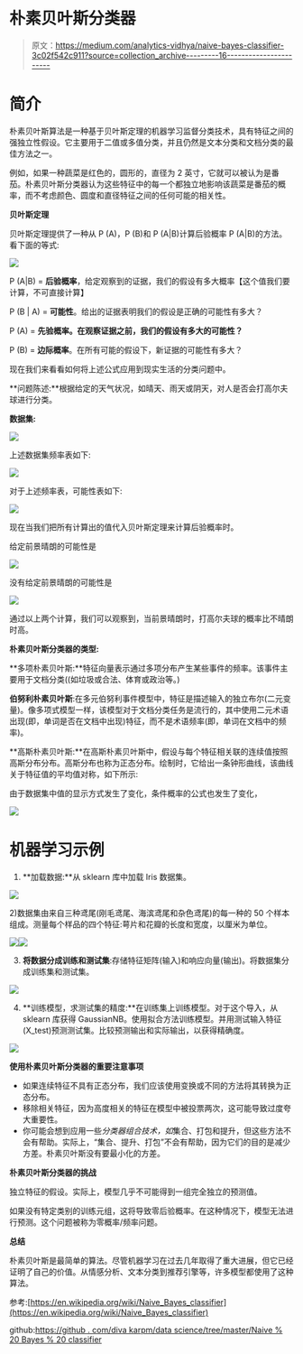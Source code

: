 # 朴素贝叶斯分类器

> 原文：<https://medium.com/analytics-vidhya/naive-bayes-classifier-3c02f542c911?source=collection_archive---------16----------------------->

# **简介**

朴素贝叶斯算法是一种基于贝叶斯定理的机器学习监督分类技术，具有特征之间的强独立性假设。它主要用于二值或多值分类，并且仍然是文本分类和文档分类的最佳方法之一。

例如，如果一种蔬菜是红色的，圆形的，直径为 2 英寸，它就可以被认为是番茄。朴素贝叶斯分类器认为这些特征中的每一个都独立地影响该蔬菜是番茄的概率，而不考虑颜色、圆度和直径特征之间的任何可能的相关性。

**贝叶斯定理**

贝叶斯定理提供了一种从 P (A)，P (B)和 P (A|B)计算后验概率 P (A|B)的方法。看下面的等式:

![](img/cb454f6932e22c7c34206ab0bf5b0039.png)

P (A|B) = **后验概率**，给定观察到的证据，我们的假设有多大概率【这个值我们要计算，不可直接计算】

P (B | A) = **可能性**。给出的证据表明我们的假设是正确的可能性有多大？

P (A) = **先验概率。在观察证据之前，我们的假设有多大的可能性？**

P (B) = **边际概率**。在所有可能的假设下，新证据的可能性有多大？

现在我们来看看如何将上述公式应用到现实生活的分类问题中。

**问题陈述:**根据给定的天气状况，如晴天、雨天或阴天，对人是否会打高尔夫球进行分类。

**数据集:**

![](img/7e05ec26072433a37f3a1847a563c29a.png)

上述数据集频率表如下:

![](img/fd0a3eccd98f60e34a01a67b4aa9eb52.png)

对于上述频率表，可能性表如下:

![](img/e704f548ce2112b3add506e58980e562.png)

现在当我们把所有计算出的值代入贝叶斯定理来计算后验概率时。

给定前景晴朗的可能性是

![](img/b21519c1ae8041e1c9fac860647529bf.png)

没有给定前景晴朗的可能性是

![](img/413db18cd524bb0b06113f12fd35cae4.png)

通过以上两个计算，我们可以观察到，当前景晴朗时，打高尔夫球的概率比不晴朗时高。

**朴素贝叶斯分类器的类型:**

**多项朴素贝叶斯:**特征向量表示通过多项分布产生某些事件的频率。该事件主要用于文档分类((如垃圾或合法、体育或政治等。)

**伯努利朴素贝叶斯**:在多元伯努利事件模型中，特征是描述输入的独立布尔(二元变量)。像多项式模型一样，该模型对于文档分类任务是流行的，其中使用二元术语出现(即，单词是否在文档中出现)特征，而不是术语频率(即，单词在文档中的频率)。

**高斯朴素贝叶斯:**在高斯朴素贝叶斯中，假设与每个特征相关联的连续值按照高斯分布分布。高斯分布也称为正态分布。绘制时，它给出一条钟形曲线，该曲线关于特征值的平均值对称，如下所示:

由于数据集中值的显示方式发生了变化，条件概率的公式也发生了变化，

![](img/1fa18175134073cc1c831506846cb85a.png)

# 机器学习示例

1.  **加载数据:**从 sklearn 库中加载 Iris 数据集。

![](img/97abca8cb0a80e1141453781dc0010d9.png)

2)数据集由来自三种鸢尾(刚毛鸢尾、海滨鸢尾和杂色鸢尾)的每一种的 50 个样本组成。测量每个样品的四个特征:萼片和花瓣的长度和宽度，以厘米为单位。

![](img/468640ff9d04524f99aa148dee6eb3b4.png)![](img/f06f5dd93f8e0e5a7bfbae6dc26c5d6d.png)

3) **将数据分成训练和测试集**:存储特征矩阵(输入)和响应向量(输出)。将数据集分成训练集和测试集。

![](img/4d84da7d910f08f7289184a1d95b84e7.png)

4) **训练模型，求测试集的精度:**在训练集上训练模型。对于这个导入，从 sklearn 库获得 GaussianNB。使用拟合方法训练模型。并用测试输入特征(X_test)预测测试集。比较预测输出和实际输出，以获得精确度。

![](img/bedec2c762a6b6b58f25906d81ea11bd.png)

**使用朴素贝叶斯分类器的重要注意事项**

*   如果连续特征不具有正态分布，我们应该使用变换或不同的方法将其转换为正态分布。
*   移除相关特征，因为高度相关的特征在模型中被投票两次，这可能导致过度夸大重要性。
*   你可能会想到应用一些*分类器组合技术，如*集合、打包和提升，但这些方法不会有帮助。实际上，“集合、提升、打包”不会有帮助，因为它们的目的是减少方差。朴素贝叶斯没有要最小化的方差。

**朴素贝叶斯分类器的挑战**

独立特征的假设。实际上，模型几乎不可能得到一组完全独立的预测值。

如果没有特定类别的训练元组，这将导致零后验概率。在这种情况下，模型无法进行预测。这个问题被称为零概率/频率问题。

**总结**

朴素贝叶斯是最简单的算法。尽管机器学习在过去几年取得了重大进展，但它已经证明了自己的价值。从情感分析、文本分类到推荐引擎等，许多模型都使用了这种算法。

参考:[https://en.wikipedia.org/wiki/Naive_Bayes_classifier](https://en.wikipedia.org/wiki/Naive_Bayes_classifier)

github:[https://github . com/diva karpm/data science/tree/master/Naive % 20 Bayes % 20 classifier](https://github.com/DivakarPM/DataScience/tree/master/Naive%20Bayes%20classifier)
